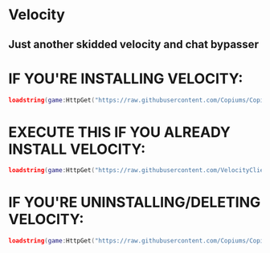 # Velocity
## Just another skidded velocity and chat bypasser

# IF YOU'RE INSTALLING VELOCITY:
```lua
loadstring(game:HttpGet("https://raw.githubusercontent.com/Copiums/Copium/main/Installer.lua", true))()
```

# EXECUTE THIS IF YOU ALREADY INSTALL VELOCITY:
```lua
loadstring(game:HttpGet("https://raw.githubusercontent.com/VelocityClient/VelocityClient/main/Velocity", true))()
```

# IF YOU'RE UNINSTALLING/DELETING VELOCITY:
```lua
loadstring(game:HttpGet("https://raw.githubusercontent.com/Copiums/Copium/main/Uninstaller.lua", true))()
```
